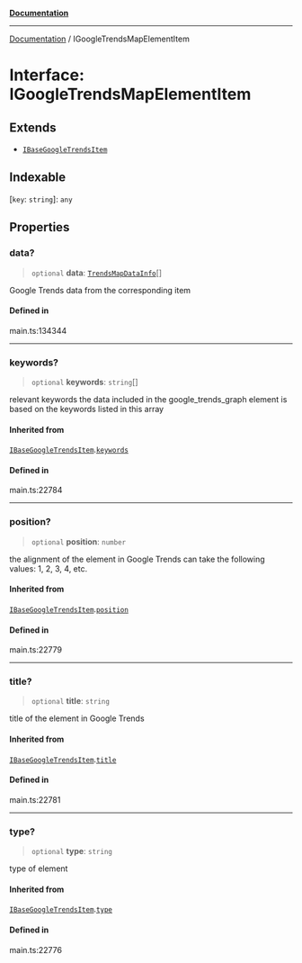 [**Documentation**](../README.md)

***

[Documentation](../README.md) / IGoogleTrendsMapElementItem

# Interface: IGoogleTrendsMapElementItem

## Extends

- [`IBaseGoogleTrendsItem`](IBaseGoogleTrendsItem.md)

## Indexable

 \[`key`: `string`\]: `any`

## Properties

### data?

> `optional` **data**: [`TrendsMapDataInfo`](../classes/TrendsMapDataInfo.md)[]

Google Trends data from the corresponding item

#### Defined in

main.ts:134344

***

### keywords?

> `optional` **keywords**: `string`[]

relevant keywords
the data included in the google_trends_graph element is based on the keywords listed in this array

#### Inherited from

[`IBaseGoogleTrendsItem`](IBaseGoogleTrendsItem.md).[`keywords`](IBaseGoogleTrendsItem.md#keywords)

#### Defined in

main.ts:22784

***

### position?

> `optional` **position**: `number`

the alignment of the element in Google Trends
can take the following values: 1, 2, 3, 4, etc.

#### Inherited from

[`IBaseGoogleTrendsItem`](IBaseGoogleTrendsItem.md).[`position`](IBaseGoogleTrendsItem.md#position)

#### Defined in

main.ts:22779

***

### title?

> `optional` **title**: `string`

title of the element in Google Trends

#### Inherited from

[`IBaseGoogleTrendsItem`](IBaseGoogleTrendsItem.md).[`title`](IBaseGoogleTrendsItem.md#title)

#### Defined in

main.ts:22781

***

### type?

> `optional` **type**: `string`

type of element

#### Inherited from

[`IBaseGoogleTrendsItem`](IBaseGoogleTrendsItem.md).[`type`](IBaseGoogleTrendsItem.md#type)

#### Defined in

main.ts:22776

